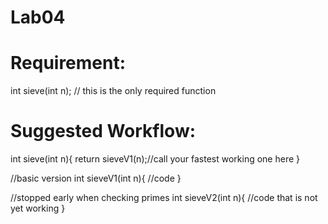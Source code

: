 # Lab04

# Requirement:

int sieve(int n); // this is the only required function 

# Suggested Workflow:

int sieve(int n){
   return sieveV1(n);//call your fastest working one here
}

//basic version
int sieveV1(int n){
  //code
}

//stopped early when checking primes
int sieveV2(int n){
  //code that is not yet working
}
